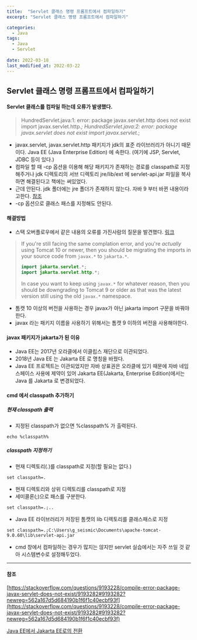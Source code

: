 ```yaml
---
title:  "Servlet 클래스 명령 프롬프트에서 컴파일하기"
excerpt: "Servlet 클래스 명령 프롬프트에서 컴파일하기"

categories:
  - Java
tags:
  - Java
  - Servlet
 
date: 2022-03-18
last_modified_at: 2022-03-22
---
```


## Servlet 클래스 명령 프롬프트에서 컴파일하기

#### Servlet 클래스를 컴파일 하는데 오류가 발생했다.

> HundredServlet.java:1: error: package javax.servlet.http does not exist
> import javax.servlet.http.*;
> HundredServlet.java:2: error: package javax.servlet does not exist
> import javax.servlet.*;

- javax.servlet, javax.servlet.http 패키지가 jdk의 표준 라이브러리가 아니기 때문이다. Java EE (Java Enterprise Edition) 에 속한다. (여기에 JSP, Servlet, JDBC 등이 있다.)
- 컴파일 할 때 -cp 옵션을 이용해 해당 패키지가 존재하는 경로를 classpath로 지정해주거나 jdk 디렉토리의 서브 디렉토리 jre/lib/ext 에 servlet-api.jar 파일을 복사하면 해결된다고 책에는 써있었다.
- 근데 안된다. jdk 폴더에는 jre 폴더가 존재하지 않는다. 자바 9 부터 바뀐 내용이라고한다. [참조](https://okky.kr/article/639864?note=1816018)
- -cp 옵션으로 클래스 패스를 지정해도 안된다.



#### 해결방법

- 스택 오버플로우에서 같은 내용의 오류를 가진사람의 질문을 발견했다. [링크](https://stackoverflow.com/questions/9193228/compile-error-package-javax-servlet-does-not-exist/9193282#9193282?newreg=562a167d5d684190b1f6f1c40ecbf93f)

> If you're still facing the same complation error, and you're *actually* using Tomcat 10 or newer, then you should be migrating the imports in your source code from `javax.*` to `jakarta.*`.
>
> ```java
> import jakarta.servlet.*;
> import jakarta.servlet.http.*;
> ```
>
> In case you want to keep using `javax.*` for whatever reason, then you should be downgrading to Tomcat 9 or older as that was the latest version still using the old `javax.*` namespace.

- 톰캣 10 이상의 버전을 사용하는 경우 javax가 아닌 jakarta import 구문을 바꿔야한다.
- javax 라는 패키지 이름을 사용하기 위해서는 톰캣 9 이하의 버전을 사용해야한다.



#### javax 패키지가 jakarta가 된 이유

- Java EE는 2017년 오라클에서 이클립스 재단으로 이관되었다.
- 2018년 Java EE 는 Jakarta EE 로 명칭을 바꿨다.
- Java EE 프로젝트는 이관되었지만 자바 상표권은 오라클에 있기 때문에 자바 네임스페이스 사용에 제약이 있어 Jakarta EE(Jakarta, Enterprise Edition)에서는 Java 를 Jakarta 로 변경되었다.



#### cmd 에서 classpath 추가하기

##### 현재 classpath 출력

- 지정된 classpath가 없으면 %classpath% 가 출력된다.

```
echo %classpath%
```



##### classpath 지정하기

- 현재 디렉토리(.)를 classpath로 지정(할 필요는 없다.)

```
set classpath=.
```

- 현재 디렉토리와 상위 디렉토리를 classpath로 지정
- 세미콜론(;)으로 패스를 구분한다.

```
set classpath=.;..
```

- Java EE 라이브러리가 저장된 톰캣의 lib 디렉토리를 클래스패스로 지정

```
set classpath=.;C:\Users\g_seismic\Documents\apache-tomcat-9.0.60\lib\servlet-api.jar
```



- cmd 창에서 컴파일하는 경우가 많지는 않지만 servlet 실습에서는 자주 쓰일 것 같아 시스템변수로 설정해두었다.



___

#### 참조 

[https://stackoverflow.com/questions/9193228/compile-error-package-javax-servlet-does-not-exist/9193282#9193282?newreg=562a167d5d684190b1f6f1c40ecbf93f](https://stackoverflow.com/questions/9193228/compile-error-package-javax-servlet-does-not-exist/9193282#9193282?newreg=562a167d5d684190b1f6f1c40ecbf93f)

[Java EE에서 Jakarta EE로의 전환](https://www.samsungsds.com/kr/insights/java_jakarta.html)

